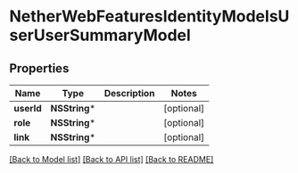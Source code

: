 # NetherWebFeaturesIdentityModelsUserUserSummaryModel

## Properties
Name | Type | Description | Notes
------------ | ------------- | ------------- | -------------
**userId** | **NSString*** |  | [optional] 
**role** | **NSString*** |  | [optional] 
**link** | **NSString*** |  | [optional] 

[[Back to Model list]](../README.md#documentation-for-models) [[Back to API list]](../README.md#documentation-for-api-endpoints) [[Back to README]](../README.md)


